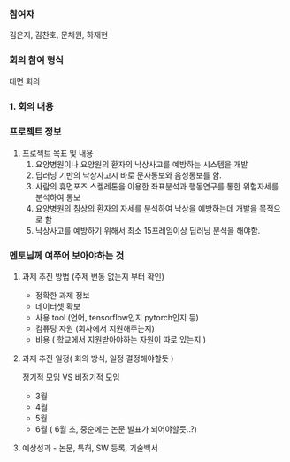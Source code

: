 ### 참여자
김은지, 김찬호, 문채원, 하재현

### 회의 참여 형식

대면 회의

### 1. 회의 내용

### 프로젝트 정보

1. 프로젝트 목표 및 내용
    1. 요양병원이나 요양원의 환자의 낙상사고를 예방하는 시스템을 개발
    2. 딥러닝 기반의 낙상사고시 바로 문자통보와 음성통보를 함.
    3. 사람의 휴먼포즈 스켈레톤을 이용한 좌표분석과 행동연구를 통한 위험자세를 분석하여 통보
    4. 요양병원의 침상의 환자의 자세를 분석하여 낙상을 예방하는데 개발을 목적으로 함
    5. 낙상사고를 예방하기 위해서 최소 15프레임이상  딥러닝 분석을 해야함.


### 멘토님께 여쭈어 보아야하는 것

1. 과제 추진 방법 (주제 변동 없는지 부터 확인)
    - 정확한 과제 정보
    - 데이터셋 확보
    - 사용 tool (언어, tensorflow인지 pytorch인지 등)
    - 컴퓨팅 자원 (회사에서 지원해주는지)
    - 비용 ( 학교에서 지원받아야하는 자원이 따로 있는지 )
2. 과제 추진 일정( 회의 방식, 일정 결정해야할듯 )
    
    정기적 모임 VS 비정기적 모임
    
    - 3월
    - 4월
    - 5월
    - 6월 ( 6월 초, 중순에는 논문 발표가 되어야할듯..?)
3. 예상성과 - 논문, 특허, SW 등록, 기술백서
